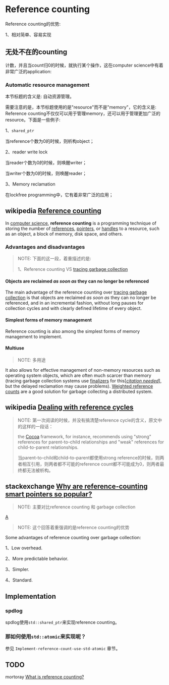 # Reference counting

Reference counting的优势:

1、相对简单、容易实现

## 无处不在的counting

计数，并且当count归0的时候，就执行某个操作，这在computer science中有着非常广泛的application:



### Automatic resource management

本节标题的含义是: 自动资源管理。

需要注意的是，本节标题使用的是"resource"而不是"memory"，它的含义是: Reference counting不仅仅可以用于管理memory，还可以用于管理更加广泛的resource。下面是一些例子:

1、`shared_ptr`

当reference个数为0的时候，则析构object；

2、reader write lock

当reader个数为0的时候，则唤醒writer；

当writer个数为0的时候，则唤醒reader；

3、Memory reclamation

在lockfree programming中，它有着非常广泛的应用；



## wikipedia [Reference counting](https://en.wikipedia.org/wiki/Reference_counting)

In [computer science](https://en.wikipedia.org/wiki/Computer_science), **reference counting** is a programming technique of storing the number of [references](https://en.wikipedia.org/wiki/Reference_(computer_science)), [pointers](https://en.wikipedia.org/wiki/Pointer_(computer_programming)), or [handles](https://en.wikipedia.org/wiki/Handle_(computing)) to a resource, such as an object, a block of memory, disk space, and others.

### Advantages and disadvantages

> NOTE: 下面的这一段，着重描述的是:
>
> 1、Reference counting VS [tracing garbage collection](https://en.wikipedia.org/wiki/Tracing_garbage_collection)

#### Objects are reclaimed *as soon as* they can no longer be referenced

The main advantage of the reference counting over [tracing garbage collection](https://en.wikipedia.org/wiki/Tracing_garbage_collection) is that objects are reclaimed *as soon as* they can no longer be referenced, and in an incremental fashion, without long pauses for collection cycles and with clearly defined lifetime of every object. 



#### Simplest forms of memory management

Reference counting is also among the simplest forms of memory management to implement. 

#### Multiuse

> NOTE: 多用途

It also allows for effective management of non-memory resources such as operating system objects, which are often much scarcer than memory (tracing garbage collection systems use [finalizers](https://en.wikipedia.org/wiki/Finalizer) for this[*[citation needed](https://en.wikipedia.org/wiki/Wikipedia:Citation_needed)*], but the delayed reclamation may cause problems). [Weighted reference counts](https://en.wikipedia.org/wiki/Reference_counting#Weighted_reference_counting) are a good solution for garbage collecting a distributed system.

## wikipedia [Dealing with reference cycles](https://en.wikipedia.org/wiki/Reference_counting#Dealing_with_reference_cycles)

> NOTE: 第一次阅读的时候，并没有搞清楚reference cycle的含义，原文中的这样的一段话：
>
> the [Cocoa](https://en.wikipedia.org/wiki/Cocoa_(API)) framework, for instance, recommends using "strong" references for parent-to-child relationships and "weak" references for child-to-parent relationships.
>
> 当parent-to-child和child-to-parent都使用strong reference的时候，则两者相互引用，则两者都不可能的reference count都不可能成为0，则两者最终都无法被析构。



## stackexchange [Why are reference-counting smart pointers so popular?](https://softwareengineering.stackexchange.com/questions/208182/why-are-reference-counting-smart-pointers-so-popular)

> NOTE: 主要对比reference counting 和 garbage collection

[A](https://softwareengineering.stackexchange.com/a/208183)

> NOTE: 这个回答着重强调的是reference counting的优势

Some advantages of reference counting over garbage collection:

1、Low overhead.

2、More predictable behavior. 

3、Simpler.

4、Standard.

## Implementation

### spdlog

spdlog使用`std::shared_ptr`来实现reference counting。

### 那如何使用`std::atomic`来实现呢？

参见 `Implement-reference-count-use-std-atomic` 章节。



## TODO



mortoray [What is reference counting?](https://mortoray.com/2012/01/08/what-is-reference-counting/)


